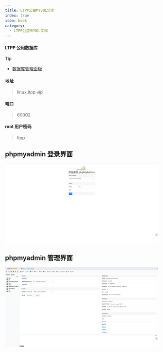 ```yaml
---
title: LTPP公益MYSQL分享
index: true
icon: book
category:
  - LTPP公益MYSQL文档
---
```


<Share colorful />
<Catalog />

#### LTPP 公用数据库

> [!tip]
>
> - [数据库管理面板](http://linux.ltpp.vip:60003/phpmyadmin)

#### 地址

> linux.ltpp.vip

#### 端口

> 60002

#### root 用户密码

> ltpp

## phpmyadmin 登录界面

![](markdown-images/image-1.png)

## phpmyadmin 管理界面

![](markdown-images/image-2.png)
